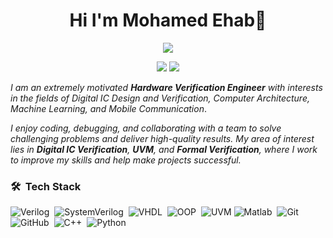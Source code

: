 <h1 align= "center"> Hi I'm Mohamed Ehab👋 </h1>

<p align="center">
  <a href="https://github.com/DenverCoder1/readme-typing-svg"><img src="https://readme-typing-svg.herokuapp.com/?lines=Hardware%20Verification%20Engineer&font=Fira%20Code&center=true&width=440&height=45&color=f75c7e&vCenter=true&size=22"></a>
</p> 

<p align="center">
    <a href= "https://www.linkedin.com/in/mohamed-ehab13/"><img src="https://img.shields.io/badge/linkedin-%230177B5?style=flat&logo=linkedin&logoColor=white"∠></a>
    <a href= "mailto:a.mohamedehab1003@gmail.com"><img src="https://img.shields.io/badge/gmail-%231FA1F1?style=flat&logo=gmail&logoColor=white"∠></a>
 </p>	


*I am an extremely motivated **Hardware Verification Engineer** with interests in the fields of *Digital IC Design and Verification, Computer Architecture, Machine Learning, and Mobile Communication**. 

*I enjoy coding, debugging, and collaborating with a team to solve challenging problems and deliver high-quality results.*
*My area of interest lies in **Digital IC Verification**, **UVM**, and **Formal Verification**, where I work to improve my skills and help make projects successful.*

### 🛠 &nbsp;Tech Stack
![Verilog](https://img.shields.io/badge/-Verilog-05122A?style=flat&logo=verilog)&nbsp;
![SystemVerilog](https://img.shields.io/badge/-SytemVerilog-05122A?style=flat&logo=systemverilog&logoColor=563D7C)&nbsp;
![VHDL](https://img.shields.io/badge/-VHDL-05122A?style=flat&logo=VHDL)&nbsp;
![OOP](https://img.shields.io/badge/-OOP-05122A?style=flat&logo=OOP3&logoColor=1572B6)&nbsp;
![UVM](https://img.shields.io/badge/-UVM-05122A?style=flat&logo=UVM)
![Matlab](https://img.shields.io/badge/-Matlab-05122A?style=flat&logo=matlab&logoColor=339933)&nbsp;
![Git](https://img.shields.io/badge/-Git-05122A?style=flat&logo=git)&nbsp;
![GitHub](https://img.shields.io/badge/-GitHub-05122A?style=flat&logo=github)&nbsp;
![C++](https://img.shields.io/badge/-C++-05122A?style=flat&logo=c%2B%2B&logoColor=00599C)&nbsp; 
![Python](https://img.shields.io/badge/-Python%20-05122A?style=flat&logo=python)&nbsp;
<!--
<!--
**MohamedEhab13/MohamedEhab13** is a ✨ _special_ ✨ repository because its `README.md` (this file) appears on your GitHub profile.

Here are some ideas to get you started:

- 🔭 I’m currently working on ...
- 🌱 I’m currently learning ...
- 👯 I’m looking to collaborate on ...
- 🤔 I’m looking for help with ...
- 💬 Ask me about ...
- 📫 How to reach me: ...
- 😄 Pronouns: ...
- ⚡ Fun fact: ...
-->
